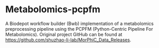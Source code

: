 # Metabolomics-pcpfm

A Biodepot workflow builder (Bwb) implementation of a metabolomics preprocessing pipeline using the PCPFM (Python-Centric Pipeline For Metabolomics). Original project GitHub can be found at https://github.com/shuzhao-li-lab/MorPhiC_Data_Releases.
